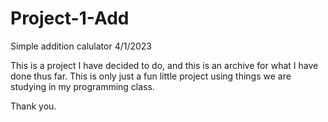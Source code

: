 # Project-1-Add
Simple addition calulator
4/1/2023

This is a project I have decided to do, and this is an archive for what I have done thus far. 
This is only just a fun little project using things we are studying in my programming class. 

Thank you. 
